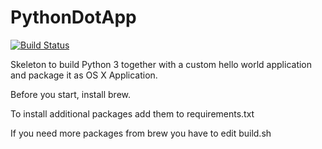 # PythonDotApp

[![Build Status](https://travis-ci.org/bit/PythonDotApp.svg?branch=master)](https://travis-ci.org/bit/PythonDotApp)


Skeleton to build Python 3 together with a custom hello world application and package it as OS X Application.

Before you start, install brew.

To install additional packages add them to requirements.txt

If you need more packages from brew you have to edit build.sh


